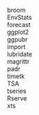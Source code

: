 broom<br>
EnvStats<br>
forecast<br>
ggplot2<br>
ggpubr<br>
import<br>
lubridate<br>
magrittr<br>
padr<br>
timetk<br>
TSA<br>
tseries<br>
Rserve<br>
xts

